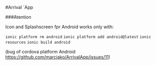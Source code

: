 #Arrival `App

###Atention

Icon and Splashscreen fpr Android works only with:

`ionic platform rm android`
`ionic platform add android@latest`
`ionic resources`
`ionic build android`

(bug of cordova platform Android https://github.com/marcjako/ArrivalApp/issues/11)
